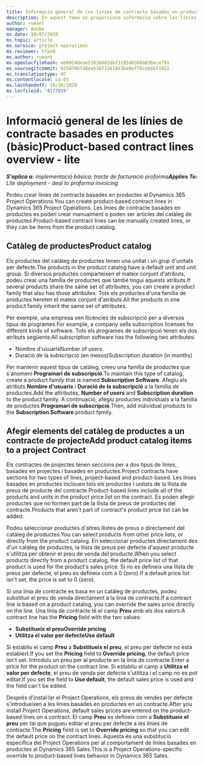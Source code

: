 ```yaml
---
title: Informació general de les línies de contracte basades en productes (bàsic)
description: En aquest tema es proporciona informació sobre les línies de contracte basades en productes.
author: rumant
manager: Annbe
ms.date: 10/07/2020
ms.topic: article
ms.service: project-operations
ms.reviewer: kfend
ms.author: rumant
ms.openlocfilehash: eb09140eae5383b882db73195d0360a836ece791
ms.sourcegitcommit: 625878bf48ea530f3381843be0e778cebbbf1922
ms.translationtype: HT
ms.contentlocale: ca-ES
ms.lasthandoff: 10/30/2020
ms.locfileid: "4177859"
---
```

# <a name="product-based-contract-lines-overview---lite"></a><span data-ttu-id="7c57d-103">Informació general de les línies de contracte basades en productes (bàsic)</span><span class="sxs-lookup"><span data-stu-id="7c57d-103">Product-based contract lines overview - lite</span></span>

<span data-ttu-id="7c57d-104">_**S'aplica a:** implementació bàsica: tracte de facturació proforma_</span><span class="sxs-lookup"><span data-stu-id="7c57d-104">_**Applies To:** Lite deployment - deal to proforma invoicing_</span></span>

<span data-ttu-id="7c57d-105">Podeu crear línies de contracte basades en productes al Dynamics 365 Project Operations.</span><span class="sxs-lookup"><span data-stu-id="7c57d-105">You can create product-based contract lines in Dynamics 365 Project Operations.</span></span> <span data-ttu-id="7c57d-106">Les línies de contracte basades en productes es poden crear manualment o poden ser articles del catàleg de productes.</span><span class="sxs-lookup"><span data-stu-id="7c57d-106">Product-based contract lines can be manually created lines, or they can be items from the product catalog.</span></span>

## <a name="product-catalog"></a><span data-ttu-id="7c57d-107">Catàleg de productes</span><span class="sxs-lookup"><span data-stu-id="7c57d-107">Product catalog</span></span>

<span data-ttu-id="7c57d-108">Els productes del catàleg de productes tenen una unitat i un grup d'unitats per defecte.</span><span class="sxs-lookup"><span data-stu-id="7c57d-108">The products in the product catalog have a default unit and unit group.</span></span> <span data-ttu-id="7c57d-109">Si diversos productes comparteixen el mateix conjunt d'atributs, podeu crear una família de productes que també tingui aquests atributs.</span><span class="sxs-lookup"><span data-stu-id="7c57d-109">If several products share the same set of attributes, you can create a product family that also has those attributes.</span></span> <span data-ttu-id="7c57d-110">Tots els productes d'una família de productes hereten el mateix conjunt d'atributs.</span><span class="sxs-lookup"><span data-stu-id="7c57d-110">All the products in one product family inherit the same set of attributes.</span></span>

<span data-ttu-id="7c57d-111">Per exemple, una empresa ven llicències de subscripció per a diversos tipus de programes.</span><span class="sxs-lookup"><span data-stu-id="7c57d-111">For example, a company sells subscription licenses for different kinds of software.</span></span> <span data-ttu-id="7c57d-112">Tots els programes de subscripció tenen els dos atributs següents:</span><span class="sxs-lookup"><span data-stu-id="7c57d-112">All subscription software has the following two attributes:</span></span>

- <span data-ttu-id="7c57d-113">Nombre d'usuaris</span><span class="sxs-lookup"><span data-stu-id="7c57d-113">Number of users</span></span>
- <span data-ttu-id="7c57d-114">Duració de la subscripció (en mesos)</span><span class="sxs-lookup"><span data-stu-id="7c57d-114">Subscription duration (in months)</span></span>

<span data-ttu-id="7c57d-115">Per mantenir aquest tipus de catàleg, creeu una família de productes que s'anomeni **Programari de subscripció**.</span><span class="sxs-lookup"><span data-stu-id="7c57d-115">To maintain this type of catalog, create a product family that is named **Subscription Software**.</span></span> <span data-ttu-id="7c57d-116">Afegiu els atributs **Nombre d'usuaris** i **Duració de la subscripció** a la família de productes.</span><span class="sxs-lookup"><span data-stu-id="7c57d-116">Add the attributes, **Number of users** and **Subscription duration** to the product family.</span></span> <span data-ttu-id="7c57d-117">A continuació, afegiu productes individuals a la família de productes **Programari de subscripció**.</span><span class="sxs-lookup"><span data-stu-id="7c57d-117">Then, add individual products to the **Subscription Software** product family.</span></span>

## <a name="add-product-catalog-items-to-a-project-contract"></a><span data-ttu-id="7c57d-118">Afegir elements del catàleg de productes a un contracte de projecte</span><span class="sxs-lookup"><span data-stu-id="7c57d-118">Add product catalog items to a project Contract</span></span>

<span data-ttu-id="7c57d-119">Els contractes de projectes tenen seccions per a dos tipus de línies, basades en projectes i basades en productes.</span><span class="sxs-lookup"><span data-stu-id="7c57d-119">Project contracts have sections for two types of lines, project-based and product-based.</span></span> <span data-ttu-id="7c57d-120">Les línies basades en productes inclouen tots els productes i unitats de la llista de preus de producte del contracte.</span><span class="sxs-lookup"><span data-stu-id="7c57d-120">Product-based lines include all of the products and units in the product price list on the contract.</span></span> <span data-ttu-id="7c57d-121">Es poden afegir productes que no formen part de la llista de preus de productes del contracte.</span><span class="sxs-lookup"><span data-stu-id="7c57d-121">Products that aren't part of contract's product price list can be added.</span></span>

<span data-ttu-id="7c57d-122">Podeu seleccionar productes d'altres llistes de preus o directament del catàleg de productes.</span><span class="sxs-lookup"><span data-stu-id="7c57d-122">You can select products from other price lists, or directly from the product catalog.</span></span> <span data-ttu-id="7c57d-123">En seleccionar productes directament des d'un catàleg de productes, la llista de preus per defecte d'aquest producte s'utilitza per obtenir el preu de venda del producte.</span><span class="sxs-lookup"><span data-stu-id="7c57d-123">When you select products directly from a product catalog, the default price list of that product is used for the product's sales price.</span></span> <span data-ttu-id="7c57d-124">Si no es defineix una llista de preus per defecte, el preu es defineix com a 0 (zero).</span><span class="sxs-lookup"><span data-stu-id="7c57d-124">If a default price list isn't set, the price is set to 0 (zero).</span></span>

<span data-ttu-id="7c57d-125">Si una línia de contracte es basa en un catàleg de productes, podeu substituir el preu de venda directament a la línia de contracte.</span><span class="sxs-lookup"><span data-stu-id="7c57d-125">If a contract line is based on a product catalog, you can override the sales price directly on the line.</span></span> <span data-ttu-id="7c57d-126">Una línia de contracte té el camp **Preu** amb els dos valors:</span><span class="sxs-lookup"><span data-stu-id="7c57d-126">A contract line has the **Pricing** field with the two values:</span></span>

- <span data-ttu-id="7c57d-127">**Substitueix el preu**</span><span class="sxs-lookup"><span data-stu-id="7c57d-127">**Override pricing**</span></span>
- <span data-ttu-id="7c57d-128">**Utilitza el valor per defecte**</span><span class="sxs-lookup"><span data-stu-id="7c57d-128">**Use default**</span></span>

<span data-ttu-id="7c57d-129">Si establiu el camp **Preu** a **Substitueix el preu**, el preu per defecte no està establert.</span><span class="sxs-lookup"><span data-stu-id="7c57d-129">If you set the **Pricing** field to **Override pricing**, the default price isn't set.</span></span> <span data-ttu-id="7c57d-130">Introduïu un preu per al producte en la línia de contracte.</span><span class="sxs-lookup"><span data-stu-id="7c57d-130">Enter a price for the product on the contract line.</span></span> <span data-ttu-id="7c57d-131">Si establiu el camp a **Utilitza el valor per defecte**, el preu de venda per defecte s'utilitza i el camp no es pot editar.</span><span class="sxs-lookup"><span data-stu-id="7c57d-131">If you set the field to **Use default**, the default sales price is used and the field can't be edited.</span></span>

<span data-ttu-id="7c57d-132">Després d'instal·lar el Project Operations, els preus de vendes per defecte s'introdueixen a les línies basades en productes en un contracte.</span><span class="sxs-lookup"><span data-stu-id="7c57d-132">After you install Project Operations, default sales prices are entered on the product-based lines on a contract.</span></span> <span data-ttu-id="7c57d-133">El camp **Preu** es defineix com a **Substitueix el preu** per tal que pugueu editar el preu per defecte a les línies de contracte.</span><span class="sxs-lookup"><span data-stu-id="7c57d-133">The **Pricing** field is set to **Override pricing** so that you can edit the default price on the contract lines.</span></span> <span data-ttu-id="7c57d-134">Aquesta és una substitució específica del Project Operations per al comportament de línies basades en productes al Dynamics 365 Sales.</span><span class="sxs-lookup"><span data-stu-id="7c57d-134">This is a Project Operations-specific override to product-based lines behavior in Dynamics 365 Sales.</span></span>
